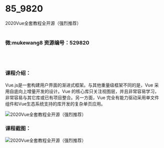 # 85_9820
2020Vue全套教程全开源（强烈推荐）
<br/></br>
<h3>微:mukewang8 资源编号：529820</h3>
<br/></br>
<h3>课程介绍：</h3>
<p><a title="查看与 Vue 相关的文章" target="_blank">Vue</a>.js是一套构建用户界面的渐进式框架。与其他重量级框架不同的是，<a title="查看与 Vue 相关的文章" target="_blank">Vue</a> 采用自底向上增量开发的设计。Vue 的核心库只关注视图层，并且非常容易学习，非常容易与其它库或已有项目整合。另一方面，Vue 完全有能力驱动采用单文件组件和Vue生态系统支持的库开发的复杂单页应用。</p>
<p><img src="https://www.ko996.com/wp-content/uploads/img/2020/01/1-18-300x194.png" alt="2020Vue全套教程全开源（强烈推荐）"></p>
<div class="info-desc">
<h3>课程截图：</h3>
<p><img src="https://www.ko996.com/wp-content/uploads/img/2020/01/11-19.png" alt="2020Vue全套教程全开源（强烈推荐）"></p>
<p>&nbsp;</p>


			
</div>
